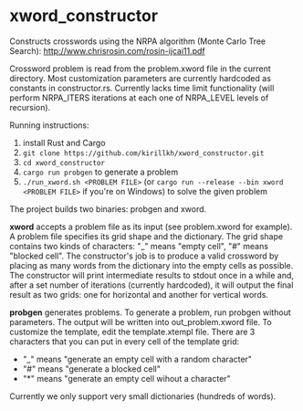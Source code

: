 # xword_constructor
Constructs crosswords using the NRPA algorithm (Monte Carlo Tree Search): http://www.chrisrosin.com/rosin-ijcai11.pdf

Crossword problem is read from the problem.xword file in the current directory. Most customization parameters are currently 
hardcoded as constants in constructor.rs. Currently lacks time limit functionality (will perform NRPA_ITERS iterations at each
one of NRPA_LEVEL levels of recursion).

Running instructions:

1. install Rust and Cargo
2. `git clone https://github.com/kirillkh/xword_constructor.git`
3. `cd xword_constructor`
4. `cargo run probgen` to generate a problem
5. `./run_xword.sh <PROBLEM FILE>` (or `cargo run --release --bin xword <PROBLEM FILE>` if you're on Windows) to solve the given problem

The project builds two binaries: probgen and xword. 

**xword** accepts a problem file as its input (see problem.xword for example). A problem file specifies its grid shape and the dictionary.
The grid shape contains two kinds of characters: "_" means "empty cell", "#" means "blocked cell". The constructor's job is to produce 
a valid crossword by placing as many words from the dictionary into the empty cells as possible. The constructor will print intermediate results to stdout once in a while and, after a set number of iterations (currently hardcoded), it will output the final result as two grids: one for horizontal and another for vertical words.

**probgen** generates problems. To generate a problem, run probgen without parameters. The output will be written into out_problem.xword file. 
To customize the template, edit the template.xtempl file. There are 3 characters that you can put in every cell of the template grid:
- "_" means "generate an empty cell with a random character"
- "#" means "generate a blocked cell"
- "*" means "generate an empty cell wihout a character"

Currently we only support very small dictionaries (hundreds of words).
